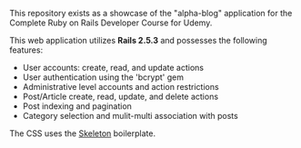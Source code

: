 This repository exists as a showcase of the "alpha-blog" application for the Complete Ruby on Rails Developer Course for Udemy.

This web application utilizes **Rails 2.5.3** and possesses the following features:
- User accounts: create, read, and update actions
- User authentication using the 'bcrypt' gem
- Administrative level accounts and action restrictions
- Post/Article create, read, update, and delete actions
- Post indexing and pagination
- Category selection and mulit-multi association with posts

The CSS uses the [Skeleton](http://getskeleton.com/) boilerplate.
